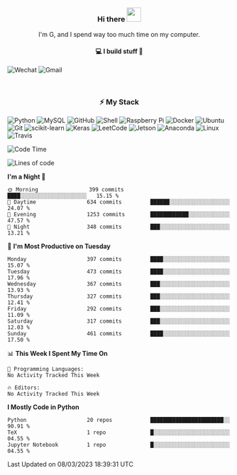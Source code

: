 <h3 align="center"> Hi there <img src="https://raw.githubusercontent.com/ShahriarShafin/ShahriarShafin/main/Assets/handshake.gif" height="32px"></h3>

<p align="center">
I'm G, and I spend way too much time on my computer.
</p>

<h4 align="center">
💻 I build stuff 🌱 </a>
</h4>

![Wechat](https://img.shields.io/badge/-gavingsf-07C160?style=flat-square&logo=WeChat&logoColor=white)
![Gmail](https://img.shields.io/badge/--D14836?style=flat-square&logo=Gmail&logoColor=white)


<br/>
<h3 align="center">
⚡ My Stack
</h3>

![Python](https://img.shields.io/badge/-Python-black?style=flat-square&logo=Python)
![MySQL](https://img.shields.io/badge/-MySQL-black?style=flat-square&logo=mysql)
![GitHub](https://img.shields.io/badge/-GitHub-181717?style=flat-square&logo=github)
![Shell](https://img.shields.io/badge/-shell-5391FE?style=flat-square&logo=PowerShell&logoColor=white)
![Raspberry Pi](https://img.shields.io/badge/-Raspberry%20Pi-C51A4A?style=flat-square&logo=Raspberry-Pi)
![Docker](https://img.shields.io/badge/-Docker-black?style=flat-square&logo=docker)
![Ubuntu](https://img.shields.io/badge/-Ubuntu-772953?style=flat-square&logo=Ubuntu&logoColor=white)
![Git](https://img.shields.io/badge/-Git-F44D27?style=flat-square&logo=Git&logoColor=white)
![scikit-learn](https://img.shields.io/badge/-scikitlearn-000000?style=flat-square&logo=scikit-learn)
![Keras](https://img.shields.io/badge/-Keras-D00000?style=flat-square&logo=keras)
![LeetCode](https://img.shields.io/badge/-LeetCode-000000?style=flat-square&logo=LeetCode)
![Jetson](https://img.shields.io/badge/-Jetson-76B900?style=flat-square&logo=Nvidia&logoColor=white)
![Anaconda](https://img.shields.io/badge/-Anaconda-44A833?style=flat-square&logo=Anaconda&logoColor=white)
![Linux](https://img.shields.io/badge/-Linux-FCC264?style=flat-square&logo=Linux&logoColor=black)
![Travis](https://img.shields.io/badge/-TravisCI-3EAAAF?style=flat-square&logo=travis-ci&logoColor=white)




<!--START_SECTION:waka-->
![Code Time](http://img.shields.io/badge/Code%20Time-36%20mins-blue)

![Lines of code](https://img.shields.io/badge/From%20Hello%20World%20I%27ve%20Written-166.0%20thousand%20lines%20of%20code-blue)

**I'm a Night 🦉** 

```text
🌞 Morning                399 commits         ████░░░░░░░░░░░░░░░░░░░░░   15.15 % 
🌆 Daytime                634 commits         ██████░░░░░░░░░░░░░░░░░░░   24.07 % 
🌃 Evening                1253 commits        ████████████░░░░░░░░░░░░░   47.57 % 
🌙 Night                  348 commits         ███░░░░░░░░░░░░░░░░░░░░░░   13.21 % 
```
📅 **I'm Most Productive on Tuesday** 

```text
Monday                   397 commits         ████░░░░░░░░░░░░░░░░░░░░░   15.07 % 
Tuesday                  473 commits         ████░░░░░░░░░░░░░░░░░░░░░   17.96 % 
Wednesday                367 commits         ███░░░░░░░░░░░░░░░░░░░░░░   13.93 % 
Thursday                 327 commits         ███░░░░░░░░░░░░░░░░░░░░░░   12.41 % 
Friday                   292 commits         ███░░░░░░░░░░░░░░░░░░░░░░   11.09 % 
Saturday                 317 commits         ███░░░░░░░░░░░░░░░░░░░░░░   12.03 % 
Sunday                   461 commits         ████░░░░░░░░░░░░░░░░░░░░░   17.50 % 
```


📊 **This Week I Spent My Time On** 

```text
💬 Programming Languages: 
No Activity Tracked This Week

🔥 Editors: 
No Activity Tracked This Week
```

**I Mostly Code in Python** 

```text
Python                   20 repos            ███████████████████████░░   90.91 % 
TeX                      1 repo              █░░░░░░░░░░░░░░░░░░░░░░░░   04.55 % 
Jupyter Notebook         1 repo              █░░░░░░░░░░░░░░░░░░░░░░░░   04.55 % 
```




 Last Updated on 08/03/2023 18:39:31 UTC
<!--END_SECTION:waka-->

